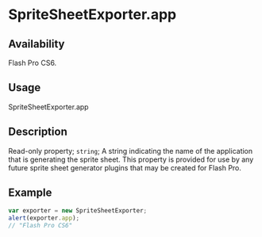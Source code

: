 # SpriteSheetExporter.app

## Availability

Flash Pro CS6.

## Usage

SpriteSheetExporter.app

## Description

Read-only property; `string`; A string indicating the name of the application that is generating the sprite sheet. This property is provided for use by any future sprite sheet generator plugins that may be created for Flash Pro.

## Example

```javascript
var exporter = new SpriteSheetExporter;
alert(exporter.app);
// "Flash Pro CS6"
```
